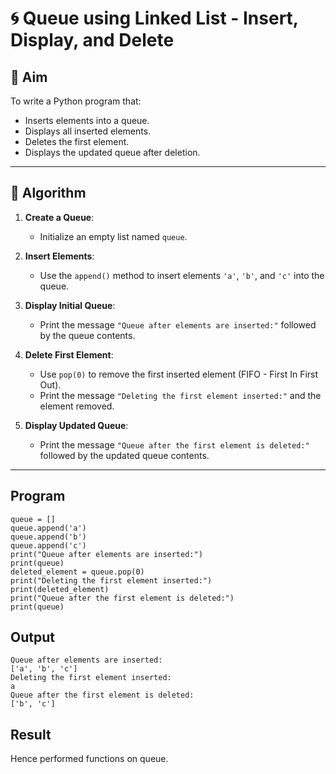 # 🌀 Queue using Linked List - Insert, Display, and Delete

## 🎯 Aim

To write a Python program that:
- Inserts elements into a queue.
- Displays all inserted elements.
- Deletes the first element.
- Displays the updated queue after deletion.

---

## 🧠 Algorithm

1. **Create a Queue**:
   - Initialize an empty list named `queue`.

2. **Insert Elements**:
   - Use the `append()` method to insert elements `'a'`, `'b'`, and `'c'` into the queue.

3. **Display Initial Queue**:
   - Print the message `"Queue after elements are inserted:"` followed by the queue contents.

4. **Delete First Element**:
   - Use `pop(0)` to remove the first inserted element (FIFO - First In First Out).
   - Print the message `"Deleting the first element inserted:"` and the element removed.

5. **Display Updated Queue**:
   - Print the message `"Queue after the first element is deleted:"` followed by the updated queue contents.

---

## Program
```
queue = []
queue.append('a')
queue.append('b')
queue.append('c')
print("Queue after elements are inserted:")
print(queue)
deleted_element = queue.pop(0)
print("Deleting the first element inserted:")
print(deleted_element)
print("Queue after the first element is deleted:")
print(queue)
```

## Output
```
Queue after elements are inserted:
['a', 'b', 'c']
Deleting the first element inserted:
a
Queue after the first element is deleted:
['b', 'c']

```
## Result
Hence performed functions on queue.
